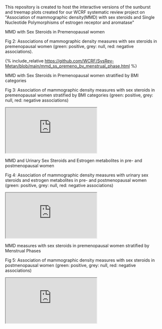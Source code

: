 This repository is created to host the interactive versions of the sunburst and treemap plots created for our WCRF systematic review project on "Association of mammographic density(MMD) with sex steroids and Single Nucleotide Polymorphisms of estrogen receptor and aromatase"

MMD with Sex Steroids in Premenopausal women

Fig 2: Associations of mammographic density measures with sex steroids in premenopausal women (green: positive, grey: null, red: negative associations).

{% include_relative https://github.com/WCRF/SysRev-Metan/blob/main/mmd_ss_premeno_bv_menstrual_phase.html %}

MMD with Sex Steroids in Premenopausal women stratified by BMI categories

Fig 3: Association of mammographic density measures with sex steroids in premenopausal women stratified by BMI categories (green: positive, grey: null, red: negative associations)
<iframe src="https://github.com/WCRF/SysRev-Metan/blob/main/mmd_ss_by_BMI.html"></iframe>

MMD and Urinary Sex Steroids and Estrogen metabolites in pre- and postmenopausal women

Fig 4: Association of mammographic density measures with urinary sex steroids and estrogen metabolites in pre- and postmenopausal women (green: positive, grey: null, red: negative associations)
<iframe src="https://github.com/WCRF/SysRev-Metan/blob/main/mmd_urinary_ss.html"></iframe>

MMD measures with sex steroids in premenopausal women stratified by Menstrual Phases

Fig 5: Association of mammographic density measures with sex steroids in postmenopausal women (green: positive, grey: null, red: negative associations)
<iframe src="https://github.com/WCRF/SysRev-Metan/blob/main/post_menop.html"></iframe>
